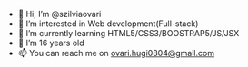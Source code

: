 - 👋 Hi, I’m @szilviaovari
- 👀 I’m interested in Web development(Full-stack)
- 🌱 I’m currently learning HTML5/CSS3/BOOSTRAP5/JS/JSX
- 💞️ I’m 16 years old
- 📫 You can reach me on ovari.hugi0804@gmail.com


